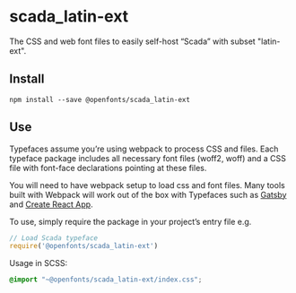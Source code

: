 
# scada_latin-ext

The CSS and web font files to easily self-host “Scada” with subset "latin-ext".

## Install

`npm install --save @openfonts/scada_latin-ext`

## Use

Typefaces assume you’re using webpack to process CSS and files. Each typeface
package includes all necessary font files (woff2, woff) and a CSS file with
font-face declarations pointing at these files.

You will need to have webpack setup to load css and font files. Many tools built
with Webpack will work out of the box with Typefaces such as [Gatsby](https://github.com/gatsbyjs/gatsby)
and [Create React App](https://github.com/facebookincubator/create-react-app).

To use, simply require the package in your project’s entry file e.g.

```javascript
// Load Scada typeface
require('@openfonts/scada_latin-ext')
```

Usage in SCSS:
```scss
@import "~@openfonts/scada_latin-ext/index.css";
```
